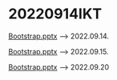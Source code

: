 # 20220914IKT
[Bootstrap.pptx](https://github.com/EssesKevin/20220914IKT/files/9563889/Bootstrap.pptx) --> 2022.09.14.

[Bootstrap.pptx](https://github.com/EssesKevin/20220914IKT/files/9574334/Bootstrap.pptx) --> 2022.09.15.

[Bootstrap.pptx](https://github.com/EssesKevin/20220914IKT/files/9606595/Bootstrap.pptx) --> 2022.09.20
